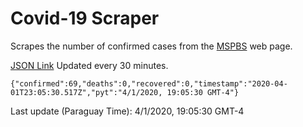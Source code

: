 # Covid-19 Scraper

Scrapes the number of confirmed cases from the [MSPBS](https://www.mspbs.gov.py/covid-19.php) web page.

[JSON Link](https://jmayalag.github.io/covid19-scrape/cases.json)
Updated every 30 minutes.
```
{"confirmed":69,"deaths":0,"recovered":0,"timestamp":"2020-04-01T23:05:30.517Z","pyt":"4/1/2020, 19:05:30 GMT-4"}
```
Last update (Paraguay Time): 4/1/2020, 19:05:30 GMT-4